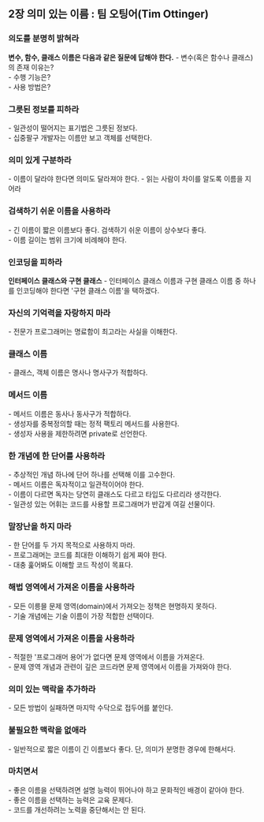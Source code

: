 ## 2장 의미 있는 이름 : 팀 오팅어(Tim Ottinger)  
  
### 의도를 분명히 밝혀라
**변수, 함수, 클래스 이름은 다음과 같은 질문에 답해야 한다.**
\- 변수(혹은 함수나 클래스)의 존재 이유는?  
\- 수행 기능은?  
\- 사용 방법은?  

### 그릇된 정보를 피하라  
\- 일관성이 떨어지는 표기법은 그릇된 정보다.  
\- 십중팔구 개발자는 이름만 보고 객체를 선택한다.

### 의미 있게 구분하라  
\- 이름이 달라야 한다면 의미도 달라져야 한다.
\- 읽는 사람이 차이를 알도록 이름을 지어라

### 검색하기 쉬운 이름을 사용하라
\- 긴 이름이 짧은 이름보다 좋다. 검색하기 쉬운 이름이 상수보다 좋다.  
\- 이름 길이는 범위 크기에 비례해야 한다.  

### 인코딩을 피하라
**인터페이스 클래스와 구현 클래스**
\- 인터페이스 클래스 이름과 구현 클래스 이름 중 하나를 인코딩해야 한다면 '구현 클래스 이름'을 택하겠다.

### 자신의 기억력을 자랑하지 마라
\- 전문가 프로그래머는 명료함이 최고라는 사실을 이해한다.

### 클래스 이름
\- 클래스, 객체 이름은 명사나 명사구가 적합하다.

### 메서드 이름
\- 메서드 이름은 동사나 동사구가 적합하다.  
\- 생성자를 중복정의할 때는 정적 팩토리 메서드를 사용한다.  
\- 생성자 사용을 제한하려면 private로 선언한다.  

### 한 개념에 한 단어를 사용하라
\- 추상적인 개념 하나에 단어 하나를 선택해 이를 고수한다.  
\- 메서드 이름은 독자적이고 일관적이어야 한다.  
\- 이름이 다르면 독자는 당연히 클래스도 다르고 타입도 다르리라 생각한다.  
\- 일관성 있는 어휘는 코드를 사용할 프로그래머가 반갑게 여길 선물이다.  

### 말장난을 하지 마라
\- 한 단어를 두 가지 목적으로 사용하지 마라.  
\- 프로그래머는 코드를 최대한 이해하기 쉽게 짜야 한다.  
\- 대충 훑어봐도 이해할 코드 작성이 목표다.  

### 해법 영역에서 가져온 이름을 사용하라
\- 모든 이릉믈 문제 영역(domain)에서 가져오는 정책은 현명하지 못하다.  
\- 기술 개념에는 기술 이름이 가장 적합한 선택이다.

### 문제 영역에서 가져온 이름을 사용하라
\- 적절한 '프로그래머 용어'가 없다면 문제 영역에서 이름을 가져온다.  
\- 문제 영역 개념과 관련이 깊은 코드라면 문제 영역에서 이름을 가져와야 한다.  

### 의미 있는 맥락을 추가하라
\- 모든 방법이 실패하면 마지막 수닥으로 접두어를 붙인다.  

### 불필요한 맥락을 없애라
\- 일반적으로 짧은 이름이 긴 이름보다 좋다. 단, 의미가 분명한 경우에 한해서다.

### 마치면서
\- 좋은 이름을 선택하려면 설명 능력이 뛰어나야 하고 문화적인 배경이 같아야 한다.  
\- 좋은 이름을 선택하는 능력은 교육 문제다.  
\- 코드를 개선하려는 노력을 중단해서는 안 된다.  